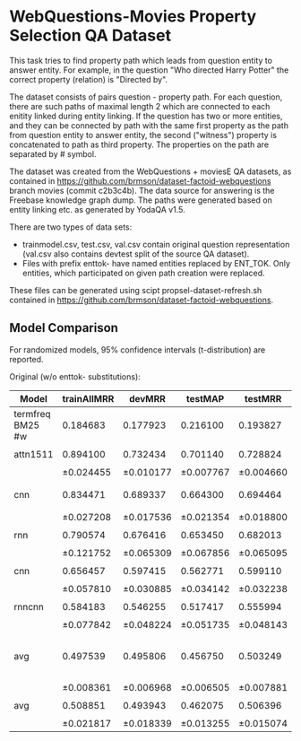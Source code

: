 WebQuestions-Movies Property Selection QA Dataset
=================================================

This task tries to find property path which leads from question entity to answer entity.
For example, in the question "Who directed Harry Potter" the correct property (relation) is "Directed by".

The dataset consists of pairs question - property path. For each question, there are such paths of maximal length 2
which are connected to each enitity linked during entity linking. If the question has two or more entities, and they can be connected
by path with the same first property as the path from question entity to answer entity, the second ("witness") property is concatenated to path
as third property. The properties on the path are separated by # symbol.

The dataset was created from the WebQuestions + moviesE QA datasets, as contained in https://github.com/brmson/dataset-factoid-webquestions
branch movies (commit c2b3c4b).  The data source for answering is the Freebase knowledge graph dump.
The paths were generated based on entity linking etc. as generated by YodaQA v1.5.

There are two types of data sets:

  * trainmodel.csv, test.csv, val.csv contain original question representation (val.csv also contains devtest split of the source QA dataset).
  * Files with prefix enttok- have named entities replaced by ENT_TOK. Only entities, which participated on given path creation were replaced.

These files can be generated using scipt propsel-dataset-refresh.sh contained in https://github.com/brmson/dataset-factoid-webquestions.

Model Comparison
----------------

For randomized models, 95% confidence intervals (t-distribution) are reported.

Original (w/o enttok- substitutions):

| Model                    | trainAllMRR | devMRR   | testMAP  | testMRR  | settings
|--------------------------|-------------|----------|----------|----------|---------
| termfreq BM25 #w         | 0.184683    | 0.177923 | 0.216100 | 0.193827 | (defaults)
| attn1511                 | 0.894100    | 0.732434 | 0.701140 | 0.728824 | ``inp_e_dropout=0`` ``dropout=0``
|                          |±0.024455    |±0.010177 |±0.007767 |±0.004660 |
| cnn                      | 0.834471    | 0.689337 | 0.664300 | 0.694464 | ``inp_e_dropout=0`` ``dropout=0`` ``cnnsiamese=False``
|                          |±0.027208    |±0.017536 |±0.021354 |±0.018800 |
| rnn                      | 0.790574    | 0.676416 | 0.653450 | 0.682013 | ``inp_e_dropout=0`` ``dropout=0``
|                          |±0.121752    |±0.065309 |±0.067856 |±0.065095 |
| cnn                      | 0.656457    | 0.597415 | 0.562771 | 0.599110 | ``inp_e_dropout=0`` ``dropout=0``
|                          |±0.057810    |±0.030885 |±0.034142 |±0.032238 |
| rnncnn                   | 0.584183    | 0.546255 | 0.517417 | 0.555994 | ``inp_e_dropout=0`` ``dropout=0``
|                          |±0.077842    |±0.048224 |±0.051735 |±0.048143 |
| avg                      | 0.497539    | 0.495806 | 0.456750 | 0.503249 | ``inp_e_dropout=0`` ``dropout=0`` ``inp_w_dropout=1/3`` ``deep=2`` ``pact='relu'``
|                          |±0.008361    |±0.006968 |±0.006505 |±0.007881 |
| avg                      | 0.508851    | 0.493943 | 0.462075 | 0.506396 | ``inp_e_dropout=0`` ``dropout=0``
|                          |±0.021817    |±0.018339 |±0.013255 |±0.015074 |

